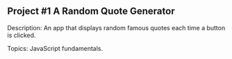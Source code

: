 Project #1
A Random Quote Generator
------------------------

Description: An app that displays random famous quotes each time a button is clicked.

Topics: JavaScript fundamentals. 
